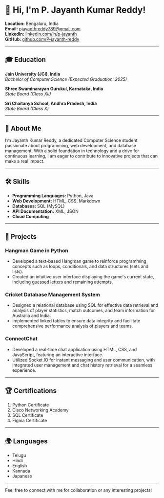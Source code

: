 # 👋 Hi, I'm P. Jayanth Kumar Reddy!

**Location:** Bengaluru, India  
**Email:** [pjayanthreddy789@gmail.com](mailto:pjayanthreddy789@gmail.com)  
**LinkedIn:** [linkedin.com/in/p-jayanth](https://www.linkedin.com/in/p-jayanth/)  
**GitHub:** [github.com/P-jayanth-reddy](https://github.com/P-jayanth-reddy)

---

## 🎓 Education
**Jain University (JGI), India**  
*Bachelor of Computer Science (Expected Graduation: 2025)*

**Shree Swaminarayan Gurukul, Karnataka, India**  
*State Board (Class XII)*

**Sri Chaitanya School, Andhra Pradesh, India**  
*State Board (Class X)*

---

## 💼 About Me
I’m Jayanth Kumar Reddy, a dedicated Computer Science student passionate about programming, web development, and database management. With a solid foundation in technology and a drive for continuous learning, I am eager to contribute to innovative projects that can make a real impact.

---

## 🛠️ Skills
- **Programming Languages:** Python, Java
- **Web Development:** HTML, CSS, Markdown
- **Databases:** SQL (MySQL)
- **API Documentation:** XML, JSON
- **Cloud Computing**

---

## 🚀 Projects
### Hangman Game in Python
- Developed a text-based Hangman game to reinforce programming concepts such as loops, conditionals, and data structures (sets and lists).
- Created an intuitive user interface displaying the game's current state, including guessed letters and remaining attempts.

### Cricket Database Management System
- Designed a relational database using SQL for effective data retrieval and analysis of player statistics, match outcomes, and team information for Australia and India.
- Implemented linked tables to ensure data integrity and facilitate comprehensive performance analysis of players and teams.

### ConnectChat
- Developed a real-time chat application using HTML, CSS, and JavaScript, featuring an interactive interface.
- Utilized Socket.IO for instant messaging and user communication, with integrated user management and chat history retrieval for a seamless experience.

---

## 🏆 Certifications
1. Python Certificate
2. Cisco Networking Academy
3. SQL Certificate
4. Figma Certificate

---

## 🌍 Languages
- Telugu
- Hindi
- English
- Kannada
- Japanese

---

Feel free to connect with me for collaboration or any interesting projects!
